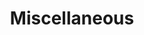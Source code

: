 ---
permalink: /technical-reference/miscellaneous/index/
layout: default
title: Miscellaneous
nav_order: 11
parent: Technical Reference
---